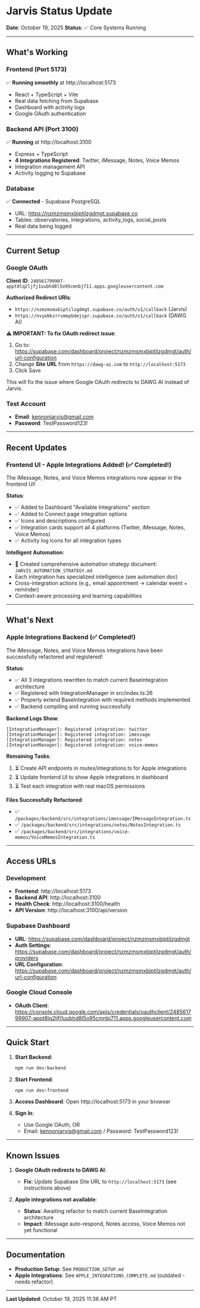 # Jarvis Status Update

**Date**: October 19, 2025
**Status**: ✅ Core Systems Running

---

## What's Working

### Frontend (Port 5173)
✅ **Running smoothly** at http://localhost:5173
- React + TypeScript + Vite
- Real data fetching from Supabase
- Dashboard with activity logs
- Google OAuth authentication

### Backend API (Port 3100)
✅ **Running** at http://localhost:3100
- Express + TypeScript
- **4 Integrations Registered**: Twitter, iMessage, Notes, Voice Memos
- Integration management API
- Activity logging to Supabase

### Database
✅ **Connected** - Supabase PostgreSQL
- URL: https://nzmzmsmxbiptilzgdmgt.supabase.co
- Tables: observatories, integrations, activity_logs, social_posts
- Real data being logged

---

## Current Setup

### Google OAuth
**Client ID**: `248561799907-appt8lq2ljfj1uubhd8l5o95cmnbj711.apps.googleusercontent.com`

**Authorized Redirect URIs**:
- `https://nzmzmsmxbiptilzgdmgt.supabase.co/auth/v1/callback` (Jarvis)
- `https://nvyebkzrrvmepbdejspr.supabase.co/auth/v1/callback` (DAWG AI)

**⚠️ IMPORTANT: To fix OAuth redirect issue**:
1. Go to: https://supabase.com/dashboard/project/nzmzmsmxbiptilzgdmgt/auth/url-configuration
2. Change **Site URL** from `https://dawg-ai.com` to `http://localhost:5173`
3. Click Save

This will fix the issue where Google OAuth redirects to DAWG AI instead of Jarvis.

### Test Account
- **Email**: kennonjarvis@gmail.com
- **Password**: TestPassword123!

---

## Recent Updates

### Frontend UI - Apple Integrations Added! (✅ Completed!)
The iMessage, Notes, and Voice Memos integrations now appear in the frontend UI!

**Status**:
- ✅ Added to Dashboard "Available Integrations" section
- ✅ Added to Connect page integration options
- ✅ Icons and descriptions configured
- ✅ Integration cards support all 4 platforms (Twitter, iMessage, Notes, Voice Memos)
- ✅ Activity log icons for all integration types

**Intelligent Automation**:
- 📖 Created comprehensive automation strategy document: `JARVIS_AUTOMATION_STRATEGY.md`
- Each integration has specialized intelligence (see automation doc)
- Cross-integration actions (e.g., email appointment → calendar event + reminder)
- Context-aware processing and learning capabilities

---

## What's Next

### Apple Integrations Backend (✅ Completed!)
The iMessage, Notes, and Voice Memos integrations have been successfully refactored and registered!

**Status**:
- ✅ All 3 integrations rewritten to match current BaseIntegration architecture
- ✅ Registered with IntegrationManager in src/index.ts:26
- ✅ Properly extend BaseIntegration with required methods implemented
- ✅ Backend compiling and running successfully

**Backend Logs Show**:
```
[IntegrationManager]: Registered integration: twitter
[IntegrationManager]: Registered integration: imessage
[IntegrationManager]: Registered integration: notes
[IntegrationManager]: Registered integration: voice-memos
```

**Remaining Tasks**:
1. ⏳ Create API endpoints in routes/integrations.ts for Apple integrations
2. ⏳ Update frontend UI to show Apple integrations in dashboard
3. ⏳ Test each integration with real macOS permissions

**Files Successfully Refactored**:
- ✅ `/packages/backend/src/integrations/imessage/IMessageIntegration.ts`
- ✅ `/packages/backend/src/integrations/notes/NotesIntegration.ts`
- ✅ `/packages/backend/src/integrations/voice-memos/VoiceMemosIntegration.ts`

---

## Access URLs

### Development
- **Frontend**: http://localhost:5173
- **Backend API**: http://localhost:3100
- **Health Check**: http://localhost:3100/health
- **API Version**: http://localhost:3100/api/version

### Supabase Dashboard
- **URL**: https://supabase.com/dashboard/project/nzmzmsmxbiptilzgdmgt
- **Auth Settings**: https://supabase.com/dashboard/project/nzmzmsmxbiptilzgdmgt/auth/providers
- **URL Configuration**: https://supabase.com/dashboard/project/nzmzmsmxbiptilzgdmgt/auth/url-configuration

### Google Cloud Console
- **OAuth Client**: https://console.cloud.google.com/apis/credentials/oauthclient/248561799907-appt8lq2ljfj1uubhd8l5o95cmnbj711.apps.googleusercontent.com

---

## Quick Start

1. **Start Backend**:
   ```bash
   npm run dev:backend
   ```

2. **Start Frontend**:
   ```bash
   npm run dev:frontend
   ```

3. **Access Dashboard**:
   Open http://localhost:5173 in your browser

4. **Sign In**:
   - Use Google OAuth, OR
   - Email: kennonjarvis@gmail.com / Password: TestPassword123!

---

## Known Issues

1. **Google OAuth redirects to DAWG AI**:
   - **Fix**: Update Supabase Site URL to `http://localhost:5173` (see instructions above)

2. **Apple integrations not available**:
   - **Status**: Awaiting refactor to match current BaseIntegration architecture
   - **Impact**: iMessage auto-respond, Notes access, Voice Memos not yet functional

---

## Documentation

- **Production Setup**: See `PRODUCTION_SETUP.md`
- **Apple Integrations**: See `APPLE_INTEGRATIONS_COMPLETE.md` (outdated - needs refactor)

---

**Last Updated**: October 19, 2025 11:36 AM PT
